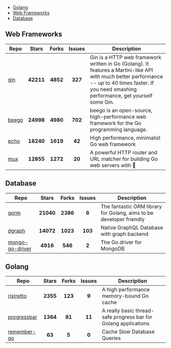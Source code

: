 
- [Golang](#golang)
- [Web Frameworks](#web-frameworks)
- [Database](#database)

## Web Frameworks

| Repo | Stars  | Forks  | Issues | Description |
| ---- | :----: | :----: | :----: | ----------- |
| [gin](https://github.com/gin-gonic/gin) | **42211** | **4852** | **327** | Gin is a HTTP web framework written in Go (Golang). It features a Martini-like API with much better performance -- up to 40 times faster. If you need smashing performance, get yourself some Gin. |
| [beego](https://github.com/astaxie/beego) | **24998** | **4980** | **702** | beego is an open-source, high-performance web framework for the Go programming language. |
| [echo](https://github.com/labstack/echo) | **18240** | **1619** | **42** | High performance, minimalist Go web framework |
| [mux](https://github.com/gorilla/mux) | **12855** | **1272** | **20** | A powerful HTTP router and URL matcher for building Go web servers with 🦍 |

## Database

| Repo | Stars  | Forks  | Issues | Description |
| ---- | :----: | :----: | :----: | ----------- |
| [gorm](https://github.com/go-gorm/gorm) | **21040** | **2386** | **6** | The fantastic ORM library for Golang, aims to be developer friendly |
| [dgraph](https://github.com/dgraph-io/dgraph) | **14072** | **1023** | **103** | Native GraphQL Database with graph backend |
| [mongo-go-driver](https://github.com/mongodb/mongo-go-driver) | **4916** | **546** | **2** | The Go driver for MongoDB |

## Golang

| Repo | Stars  | Forks  | Issues | Description |
| ---- | :----: | :----: | :----: | ----------- |
| [ristretto](https://github.com/dgraph-io/ristretto) | **2355** | **123** | **9** | A high performance memory-bound Go cache |
| [progressbar](https://github.com/schollz/progressbar) | **1364** | **81** | **11** | A really basic thread-safe progress bar for Golang applications |
| [remember-go](https://github.com/rocketlaunchr/remember-go) | **63** | **5** | **0** | Cache Slow Database Queries |

